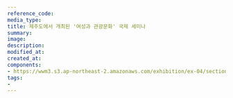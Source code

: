 ```yaml
---
reference_code:
media_type:
title: 제주도에서 개최된 '여성과 관광문화' 국제 세미나
summary:
image:
description:
modified_at:
created_at:
components:
- https://wwm3.s3.ap-northeast-2.amazonaws.com/exhibition/ex-04/section-01-right/5_제주도에서+개최된+'여성과+관광문화'+국제+세미나.jpg
tags:
-
---
```

